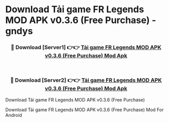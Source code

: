 # Download Tải game FR Legends MOD APK v0.3.6 (Free Purchase) - gndys


<div align="center">
<h3>🔴 Download [Server1] 👉👉 <a href="https://apk-comot.site?title=Tải_game_FR_Legends_MOD_APK_v0.3.6_(Free_Purchase)">Tải game FR Legends MOD APK v0.3.6 (Free Purchase) Mod Apk</a></h3><br>
<h3>🔴 Download [Server2] 👉👉 <a href="https://apk-comot.site?title=Tải_game_FR_Legends_MOD_APK_v0.3.6_(Free_Purchase)">Tải game FR Legends MOD APK v0.3.6 (Free Purchase) Mod Apk</a></h3>
</div>



Download Tải game FR Legends MOD APK v0.3.6 (Free Purchase) 

Download Tải game FR Legends MOD APK v0.3.6 (Free Purchase) Mod For Android